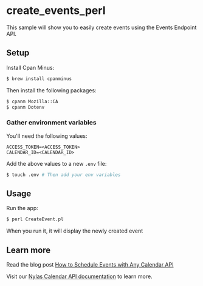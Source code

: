 # create_events_perl

This sample will show you to easily create events using the Events Endpoint API.

## Setup

Install Cpan Minus:

```bash
$ brew install cpanminus
```

Then install the following packages:

```bash
$ cpanm Mozilla::CA
$ cpanm Dotenv
```

### Gather environment variables

You'll need the following values:

```text
ACCESS_TOKEN=<ACCESS_TOKEN>
CALENDAR_ID=<CALENDAR_ID>
```

Add the above values to a new `.env` file:

```bash
$ touch .env # Then add your env variables
```

## Usage

Run the app:

```bash
$ perl CreateEvent.pl
```

When you run it, it will display the newly created event


## Learn more

Read the blog post [How to Schedule Events with Any Calendar API](https://www.nylas.com/blog/how-to-schedule-events-with-any-calendar-api/)

Visit our [Nylas Calendar API documentation](https://developer.nylas.com/docs/connectivity/calendar/) to learn more.
